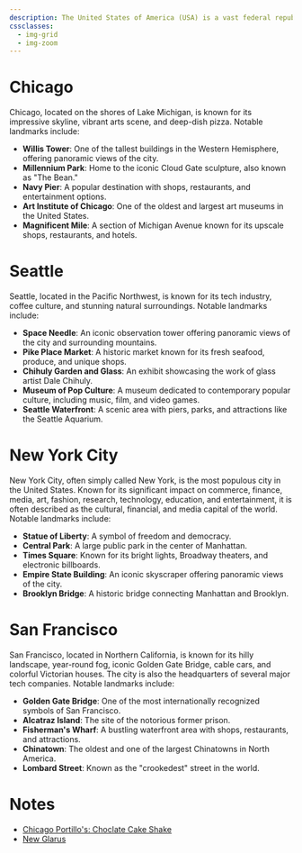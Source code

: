 ```yaml
---
description: The United States of America (USA) is a vast federal republic in North America, known for its diverse landscapes ranging from Alaskan wilderness to Florida's beaches.
cssclasses:
  - img-grid
  - img-zoom
---
```

# Chicago

Chicago, located on the shores of Lake Michigan, is known for its impressive skyline, vibrant arts scene, and deep-dish pizza. Notable landmarks include:

- **Willis Tower**: One of the tallest buildings in the Western Hemisphere, offering panoramic views of the city.
- **Millennium Park**: Home to the iconic Cloud Gate sculpture, also known as "The Bean."
- **Navy Pier**: A popular destination with shops, restaurants, and entertainment options.
- **Art Institute of Chicago**: One of the oldest and largest art museums in the United States.
- **Magnificent Mile**: A section of Michigan Avenue known for its upscale shops, restaurants, and hotels.

# Seattle

Seattle, located in the Pacific Northwest, is known for its tech industry, coffee culture, and stunning natural surroundings. Notable landmarks include:

- **Space Needle**: An iconic observation tower offering panoramic views of the city and surrounding mountains.
- **Pike Place Market**: A historic market known for its fresh seafood, produce, and unique shops.
- **Chihuly Garden and Glass**: An exhibit showcasing the work of glass artist Dale Chihuly.
- **Museum of Pop Culture**: A museum dedicated to contemporary popular culture, including music, film, and video games.
- **Seattle Waterfront**: A scenic area with piers, parks, and attractions like the Seattle Aquarium.

# New York City

New York City, often simply called New York, is the most populous city in the United States. Known for its significant impact on commerce, finance, media, art, fashion, research, technology, education, and entertainment, it is often described as the cultural, financial, and media capital of the world. Notable landmarks include:

- **Statue of Liberty**: A symbol of freedom and democracy.
- **Central Park**: A large public park in the center of Manhattan.
- **Times Square**: Known for its bright lights, Broadway theaters, and electronic billboards.
- **Empire State Building**: An iconic skyscraper offering panoramic views of the city.
- **Brooklyn Bridge**: A historic bridge connecting Manhattan and Brooklyn.

# San Francisco

San Francisco, located in Northern California, is known for its hilly landscape, year-round fog, iconic Golden Gate Bridge, cable cars, and colorful Victorian houses. The city is also the headquarters of several major tech companies. Notable landmarks include:

- **Golden Gate Bridge**: One of the most internationally recognized symbols of San Francisco.
- **Alcatraz Island**: The site of the notorious former prison.
- **Fisherman's Wharf**: A bustling waterfront area with shops, restaurants, and attractions.
- **Chinatown**: The oldest and one of the largest Chinatowns in North America.
- **Lombard Street**: Known as the "crookedest" street in the world.

# Notes

* [Chicago Portillo's: Choclate Cake Shake](https://www.youtube.com/watch?v=6Xf858oNEak)
* [New Glarus](https://www.youtube.com/watch?v=rhBQp1dpDZ8)
